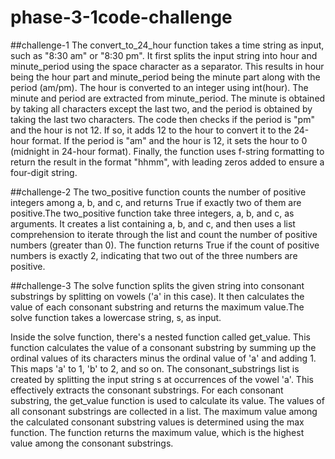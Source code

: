 # phase-3-1code-challenge

##challenge-1
The convert_to_24_hour function takes a time string as input, such as "8:30 am" or "8:30 pm".
It first splits the input string into hour and minute_period using the space character as a separator. This results in hour being the hour part and minute_period being the minute part along with the period (am/pm).
The hour is converted to an integer using int(hour).
The minute and period are extracted from minute_period. The minute is obtained by taking all characters except the last two, and the period is obtained by taking the last two characters.
The code then checks if the period is "pm" and the hour is not 12. If so, it adds 12 to the hour to convert it to the 24-hour format.
If the period is "am" and the hour is 12, it sets the hour to 0 (midnight in 24-hour format).
Finally, the function uses f-string formatting to return the result in the format "hhmm", with leading zeros added to ensure a four-digit string.



##challenge-2
The two_positive function counts the number of positive integers among a, b, and c, and returns True if exactly two of them are positive.The two_positive function take three integers, a, b, and c, as arguments.
It creates a list containing a, b, and c, and then uses a list comprehension to iterate through the list and count the number of positive numbers (greater than 0).
The function returns True if the count of positive numbers is exactly 2, indicating that two out of the three numbers are positive.


##challenge-3
The solve function splits the given string into consonant substrings by splitting on vowels ('a' in this case). It then calculates the value of each consonant substring and returns the maximum value.The solve function takes a lowercase string, s, as input.

Inside the solve function, there's a nested function called get_value. This function calculates the value of a consonant substring by summing up the ordinal values of its characters minus the ordinal value of 'a' and adding 1. This maps 'a' to 1, 'b' to 2, and so on.
The consonant_substrings list is created by splitting the input string s at occurrences of the vowel 'a'. This effectively extracts the consonant substrings.
For each consonant substring, the get_value function is used to calculate its value. The values of all consonant substrings are collected in a list.
The maximum value among the calculated consonant substring values is determined using the max function.
The function returns the maximum value, which is the highest value among the consonant substrings.
